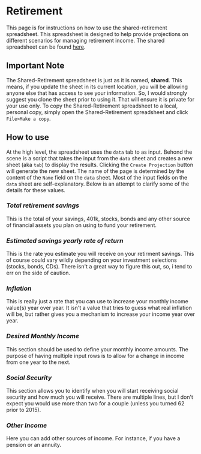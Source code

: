 # Retirement

This page is for instructions on how to use the shared-retirement spreadsheet.  This spreadsheet is designed to help provide projections on different scenarios for managing retirement income.  The shared spreadsheet can be found [here](https://docs.google.com/spreadsheets/d/1t1UhcKPNJGA-z2gj0E3bHcslP_L6-d0Wk5J9ExZc4_w/edit#gid=0).  

## Important Note
The Shared-Retirement spreadsheet is just as it is named, **shared**.  This means, if you update the sheet in its current location, you will be allowing anyone else that has access to see your information.  So, I would strongly suggest you clone the sheet prior to using it.  That will ensure it is private for your use only.  To copy the Shared-Retirement spreadsheet to a local, personal copy, simply open the Shared-Retirement spreadsheet and click `File>Make a copy`.

## How to use
At the high level, the spreadsheet uses the `data` tab to as input.  Behond the scene is a script that takes the input from the `data` sheet and creates a new sheet (aka `tab`) to display the results.  Clicking the `Create Projection` button will generate the new sheet.  The name of the page is determined by the content of the `Name` field on the `data` sheet.  Most of the input fields on the `data` sheet are self-explanatory.  Below is an attempt to clarify some of the details for these values.

### *Total retirement savings*
This is the total of your savings, 401k, stocks, bonds and any other source of financial assets you plan on using to fund your retirement.  

### *Estimated savings yearly rate of return*
This is the rate you estimate you will receive on your retirment savings.  This of course could vary wildly depending on your investment selections (stocks, bonds, CDs).  There isn't a great way to figure this out, so, i tend to err on the side of caution.  

### *Inflation*
This is really just a rate that you can use to increase your monthly income value(s) year over year.  It isn't a value that tries to guess what real inflation will be, but rather gives you a mechanism to increase your income year over year.

### *Desired Monthly Income*
This section should be used to define your monthly income amounts.  The purpose of having multiple input rows is to allow for a change in income from one year to the next. 

### *Social Security*
This section allows you to identify when you will start receiving social security and how much you will receive.  There are multiple lines, but I don't expect you would use more than two for a couple (unless you turned 62 prior to 2015).  

### *Other Income*
Here you can add other sources of income.  For instance, if you have a pension or an annuity. 
